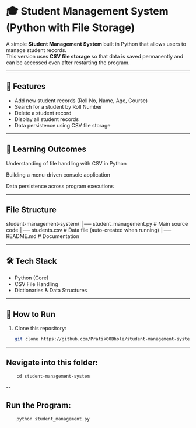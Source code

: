 # 🎓 Student Management System (Python with File Storage)

A simple **Student Management System** built in Python that allows users to manage student records.  
This version uses **CSV file storage** so that data is saved permanently and can be accessed even after restarting the program.

---

## 🔹 Features
- Add new student records (Roll No, Name, Age, Course)
- Search for a student by Roll Number
- Delete a student record
- Display all student records
- Data persistence using CSV file storage

---

## 📖 Learning Outcomes

Understanding of file handling with CSV in Python

Building a menu-driven console application

Data persistence across program executions

---

## File Structure
   student-management-system/
│── student_management.py   # Main source code
│── students.csv            # Data file (auto-created when running)
│── README.md               # Documentation

---

## 🛠️ Tech Stack
- Python (Core)
- CSV File Handling
- Dictionaries & Data Structures

---

## 🚀 How to Run
1. Clone this repository:
   ```bash
   git clone https://github.com/Pratik00Bhole/student-management-system.git

---

## Nevigate into this folder:
        cd student-management-system


--

## Run the Program:
        python student_management.py
